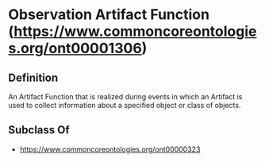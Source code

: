 # Observation Artifact Function (https://www.commoncoreontologies.org/ont00001306)

## Definition
An Artifact Function that is realized during events in which an Artifact is used to collect information about a specified object or class of objects.

## Subclass Of
- https://www.commoncoreontologies.org/ont00000323


